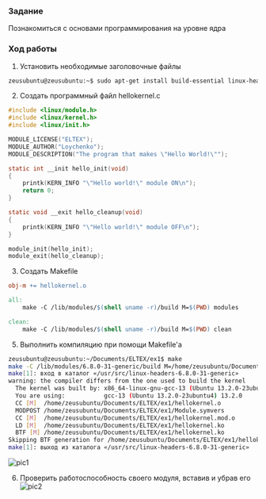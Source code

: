 ### Задание
Познакомиться с основами программирования на уровне ядра
### Ход работы
1) Установить необходимые заголовочные файлы
```bash
zeusubuntu@zeusubuntu:~$ sudo apt-get install build-essential linux-headers-$(uname -r)
```
2) Создать программный файл hellokernel.c
```C
#include <linux/module.h>   
#include <linux/kernel.h>   
#include <linux/init.h>  

MODULE_LICENSE("ELTEX");
MODULE_AUTHOR("Loychenko");
MODULE_DESCRIPTION("The program that makes \"Hello World!\"");

static int __init hello_init(void)
{
    printk(KERN_INFO "\"Hello world!\" module ON\n");
    return 0;
}

static void __exit hello_cleanup(void)
{
    printk(KERN_INFO "\"Hello world!\" module OFF\n");
}

module_init(hello_init);
module_exit(hello_cleanup);
```
3) Создать Makefile
```Makefile
obj-m += hellokernel.o

all:
	make -C /lib/modules/$(shell uname -r)/build M=$(PWD) modules

clean:
	make -C /lib/modules/$(shell uname -r)/build M=$(PWD) clean
```
5) Выполнить компиляцию при помощи Makefile'а
```bash
zeusubuntu@zeusubuntu:~/Documents/ELTEX/ex1$ make
make -C /lib/modules/6.8.0-31-generic/build M=/home/zeusubuntu/Documents/ELTEX/ex1 modules
make[1]: вход в каталог «/usr/src/linux-headers-6.8.0-31-generic»
warning: the compiler differs from the one used to build the kernel
  The kernel was built by: x86_64-linux-gnu-gcc-13 (Ubuntu 13.2.0-23ubuntu4) 13.2.0
  You are using:           gcc-13 (Ubuntu 13.2.0-23ubuntu4) 13.2.0
  CC [M]  /home/zeusubuntu/Documents/ELTEX/ex1/hellokernel.o
  MODPOST /home/zeusubuntu/Documents/ELTEX/ex1/Module.symvers
  CC [M]  /home/zeusubuntu/Documents/ELTEX/ex1/hellokernel.mod.o
  LD [M]  /home/zeusubuntu/Documents/ELTEX/ex1/hellokernel.ko
  BTF [M] /home/zeusubuntu/Documents/ELTEX/ex1/hellokernel.ko
Skipping BTF generation for /home/zeusubuntu/Documents/ELTEX/ex1/hellokernel.ko due to unavailability of vmlinux
make[1]: выход из каталога «/usr/src/linux-headers-6.8.0-31-generic»
```
![pic1](../screenshots/pic1.png)


6) Проверить работоспособность своего модуля, вставив и убрав его 
![pic2](../screenshots/pic2.png)
